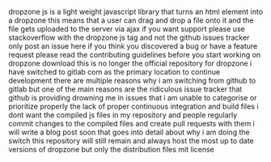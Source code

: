 dropzone js is a light weight javascript library that turns an html element into a dropzone this means that a user can drag and drop a file onto it and the file gets uploaded to the server via ajax if you want support please use stackoverflow with the dropzone js tag and not the github issues tracker only post an issue here if you think you discovered a bug or have a feature request please read the contributing guidelines before you start working on dropzone download this is no longer the official repository for dropzone i have switched to gitlab com as the primary location to continue development there are multiple reasons why i am switching from github to gitlab but one of the main reasons are the ridiculous issue tracker that github is providing drowning me in issues that i am unable to categorise or prioritize properly the lack of proper continuous integration and build files i dont want the compiled js files in my repository and people regularly commit changes to the compiled files and create pull requests with them i will write a blog post soon that goes into detail about why i am doing the switch this repository will still remain and always host the most up to date versions of dropzone but only the distribution files mit license